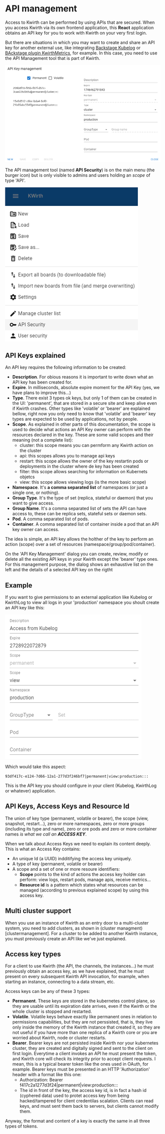 # API management
Access to Kwirth can be performed by using APIs that are secured. When you access Kwirth via its own frontend application, this **React** application obtains an API key for you to work with Kwirth on your very first login.

But there are situations in which you may want to create and share an API key for another external use, like integrating [Backstage Kubelog](https://github.com/jfvilas/kubelog) or [BAckstage plugin KwirthMetrics](https://github.com/jfvilas/plugin-kwirth-metrics), for example. In this case, you need to use the API Management tool that is part of Kwirth.

![api-management](./_media/api-management.png)

The API management tool (named **API Security**) is on the main menu (the burger icon) but is only visible to admins and users holding an *scope* of type 'API'.

![api security menu option](./_media/api-security-menu-option.png)

## API Keys explained
An API key requires the following information to be created:

- **Description**. For obious reasons it is important to write down what an API key has been created for.
- **Expire**. In milliseconds, absolute expire moment for the API Key (yes, we have plans to improve this...)
- **Type**. There exist 3 types ok keys, but only 1 of them can be created in the UI: 'permanent', that are stored in a secure site and keep alive even if Kwirth crashes. Other types like 'volatile' or 'bearer' are explained bellow, right now you only need to know that 'volatile' and 'bearer' key types are expected to be used by applications, not by people.
- **Scope**. As explained in other parts of this documentation, the scope is used to decide what actions an API Key owner can perform with the resources declared in the key. These are some valid scopes and their meaning (not a complete list):
    - cluster: this scope means you can permform any Kwirth action on the cluster
    - api: this scopes allows you to manage api keys
    - restart: this scope allows the owner of the key restartin pods or deployments in the cluster where de key has been created
    - filter: this scope allows searching for information on Kubernets objetcs
    - view: this scope allows viewing logs (is the more basic scope)
- **Namespace**. It's  **a comma separated list** of namespaces (or just a single one, or nothing).
- **Group Type**. It's the type of set (replica, stateful or daemon) that you want to give access.
- **Group Name**. It's a comma separated list of sets the API can have access to, these can be replica sets, stateful sets or daemon sets.
- **Pod**. A comma separated list of pods.
- **Container**. A comma separated list of container inside a pod that an API key owner can access.

The idea is simple, an API key allows the holther of the key to perform an action (scope) over a set of resources (namespace/group/pod/container).

On the 'API Key Management' dialog you can create, review, modify or delete all the existing API keys in your Kwirth except the 'bearer' type ones. For this management purpose, the dialog shows an exhaustive list on the left and the details of a selected API key on the rigtht

## Example
If you want to give permissions to an external application like Kubelog or KwirthLog to view all logs in your 'production' namespace you shoult create an API key like this:

![production-logs](./_media/production-logs.png)

Which would take this aspect:

```code
93df417c-e124-7d66-12a1-277d3f246bf7|permanent|view:production:::
```

This is the API key you should configure in your client (Kubelog, KwirthLog or whatever) application.

## API Keys, Access Keys and Resource Id
The union of key type (permanent, volatile or bearer), the scope (view, snapshot, restart...), zero or more namespaces, zero or more groups (including its type and name), zero or ore pods and zero or more container names *is what we call an **ACCESS KEY***.

When we talk about Access Keys we need to explain its content deeply. This is what an Access Key contains:
  - An unique Id (a UUID) indditifying the access key uniquely.
  - A type of key (permanent, volatile or bearer)
  - A scope and a set of one or more resoure identifiers:
    - **Scope** points to the kind of actions the access key holder can perform: view logs, restart pods, manage apis, receive metrics...
    - **Resource id** is a pattern which states what resources can be managed (according to previous explained scope) by using this access key.

## Multi cluster support
When you use an instance of Kwirth as an entry door to a multi-cluster system, you need to add clusters, as shown in (cluster managment)[clustermanagement]. For a cluster to be added to another Kwirth instance, you must previously create an API like we've just explained.

## Access key types
For a client to use Kwirth (the API, the channels, the instances...) he must previously obtain an access key, as we have explained, that he must present on every subsequent Kwirth API invocation, for example, when starting an instance, connecting to a data stream, etc.

Access keys can be any of these 3 types:

  - **Permanent**. These keys are stored in the kubernetes control plane, so they are usable until its expiration date arrives, even if the Kwirth or the whole cluster is stopped and restarted.
  - **Volatile**. Volatile keys behave exactly like permanent ones in relation to permissions capabilities, but they are not perssisted, that is, they live only inside the memory of the Kwirth instance that created it, so they are not useful if you have more than one replica of a Kwirth core or you are worried about Kwirth, node or cluster restarts.
  - **Bearer**. Bearer keys are not persisted inside Kwirth nor your kubernetes cluster, they are created and digitally signed and sent to the client on first login. Everytime a client invokes an API he must present the token, and Kwirth core will check its integrity prior to accept client requests. I mean, this is a typical bearer token like the ones used in OAuth, for example. Bearer keys must be presented in an HTTP 'Authorization' header with a format like this one:
    - Authorization: Bearer f417c2a1277d3f24|permanent|view:production:::
    - The id in front of the key, the access key id, is in fact a hash id (cyphered data) used to protet access key from being hacked/tampered for client credentilas scalation. Clients can read keys, and must sent them back to servers, but clients cannot modify them.

Anyway, the format and content of a key is exactly the same in all three types of tokens.
